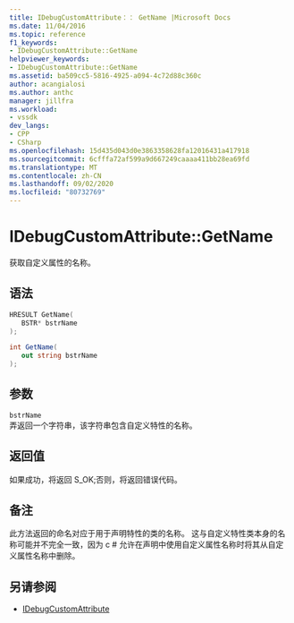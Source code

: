 ```yaml
---
title: IDebugCustomAttribute：： GetName |Microsoft Docs
ms.date: 11/04/2016
ms.topic: reference
f1_keywords:
- IDebugCustomAttribute::GetName
helpviewer_keywords:
- IDebugCustomAttribute::GetName
ms.assetid: ba509cc5-5816-4925-a094-4c72d88c360c
author: acangialosi
ms.author: anthc
manager: jillfra
ms.workload:
- vssdk
dev_langs:
- CPP
- CSharp
ms.openlocfilehash: 15d435d043d0e3863358628fa12016431a417918
ms.sourcegitcommit: 6cfffa72af599a9d667249caaaa411bb28ea69fd
ms.translationtype: MT
ms.contentlocale: zh-CN
ms.lasthandoff: 09/02/2020
ms.locfileid: "80732769"
---
```

# <a name="idebugcustomattributegetname"></a>IDebugCustomAttribute::GetName
获取自定义属性的名称。

## <a name="syntax"></a>语法

```cpp
HRESULT GetName( 
   BSTR* bstrName
);
```

```csharp
int GetName(
   out string bstrName
);
```

## <a name="parameters"></a>参数
`bstrName`\
弄返回一个字符串，该字符串包含自定义特性的名称。

## <a name="return-value"></a>返回值
 如果成功，将返回 S_OK;否则，将返回错误代码。

## <a name="remarks"></a>备注
 此方法返回的命名对应于用于声明特性的类的名称。 这与自定义特性类本身的名称可能并不完全一致，因为 c # 允许在声明中使用自定义属性名称时将其从自定义属性名称中删除。

## <a name="see-also"></a>另请参阅
- [IDebugCustomAttribute](../../../extensibility/debugger/reference/idebugcustomattribute.md)
